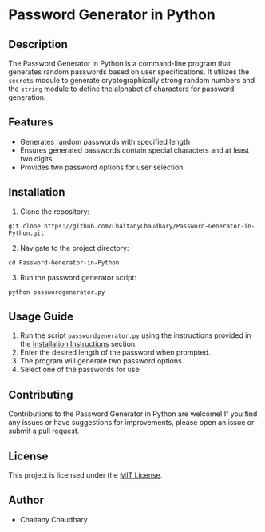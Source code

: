 # Password Generator in Python

## Description

The Password Generator in Python is a command-line program that generates random passwords based on user specifications. It utilizes the `secrets` module to generate cryptographically strong random numbers and the `string` module to define the alphabet of characters for password generation.
## Features

- Generates random passwords with specified length
- Ensures generated passwords contain special characters and at least two digits
- Provides two password options for user selection

## Installation

1. Clone the repository:

```shell
git clone https://github.com/ChaitanyChaudhary/Password-Generator-in-Python.git
```

2. Navigate to the project directory:

```shell
cd Password-Generator-in-Python
```

3. Run the password generator script:

```shell
python passwordgenerator.py
```
    
## Usage Guide

1. Run the script `passwordgenerator.py` using the instructions provided in the [Installation Instructions](#installation) section.
2. Enter the desired length of the password when prompted.
3. The program will generate two password options.
4. Select one of the passwords for use.


## Contributing

Contributions to the Password Generator in Python are welcome! If you find any issues or have suggestions for improvements, please open an issue or submit a pull request.

## License

This project is licensed under the [MIT License](LICENSE).

## Author

- Chaitany Chaudhary


